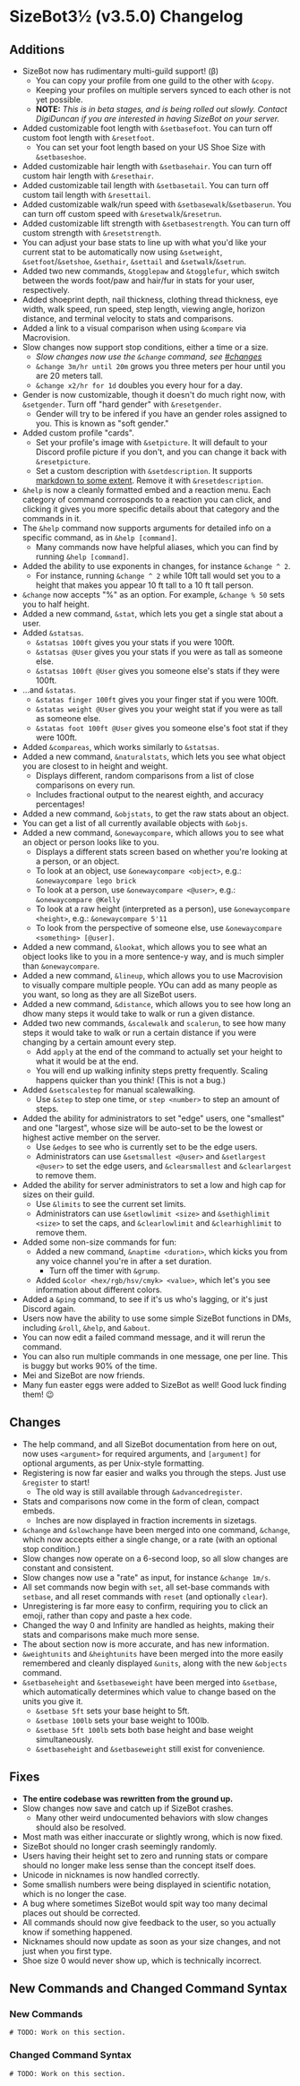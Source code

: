 # SizeBot3½ (v3.5.0) Changelog

## Additions

- SizeBot now has rudimentary multi-guild support! (β)
    - You can copy your profile from one guild to the other with `&copy`.
    - Keeping your profiles on multiple servers synced to each other is not yet possible.
    - **NOTE:** *This is in beta stages, and is being rolled out slowly. Contact DigiDuncan if you are interested in having SizeBot on your server.*
- Added customizable foot length with `&setbasefoot`. You can turn off custom foot length with `&resetfoot`.
    - You can set your foot length based on your US Shoe Size with `&setbaseshoe`.
- Added customizable hair length with `&setbasehair`. You can turn off custom hair length with `&resethair`.
- Added customizable tail length with `&setbasetail`. You can turn off custom tail length with `&resettail`.
- Added customizable walk/run speed with `&setbasewalk`/`&setbaserun`. You can turn off custom speed with `&resetwalk`/`&resetrun`.
- Added customizable lift strength with `&setbasestrength`. You can turn off custom strength with `&resetstrength`.
- You can adjust your base stats to line up with what you'd like your current stat to be automatically now using `&setweight`, `&setfoot`/`&setshoe`, `&sethair`, `&settail` and `&setwalk`/`&setrun`.
- Added two new commands, `&togglepaw` and `&togglefur`, which switch between the words foot/paw and hair/fur in stats for your user, respectively.
- Added shoeprint depth, nail thickness, clothing thread thickness, eye width, walk speed, run speed, step length, viewing angle, horizon distance, and terminal velocity to stats and comparisons.
- Added a link to a visual comparison when using `&compare` via Macrovision.
- Slow changes now support stop conditions, either a time or a size.
    - *Slow changes now use the `&change` command, see [#changes](Changes.)*
    - `&change 3m/hr until 20m` grows you three meters per hour until you are 20 meters tall.
    - `&change x2/hr for 1d` doubles you every hour for a day.
- Gender is now customizable, though it doesn't do much right now, with `&setgender`. Turn off "hard gender" with `&resetgender`.
    - Gender will try to be infered if you have an gender roles assigned to you. This is known as "soft gender."
- Added custom profile "cards".
    - Set your profile's image with `&setpicture`. It will default to your Discord profile picture if you don't, and you can change it back with `&resetpicture`.
    - Set a custom description with `&setdescription`. It supports [markdown to some extent](https://leovoel.github.io/embed-visualizer/). Remove it with `&resetdescription`.
- `&help` is now a cleanly formatted embed and a reaction menu. Each category of command corrosponds to a reaction you can click, and clicking it gives you more specific details about that category and the commands in it.
- The `&help` command now supports arguments for detailed info on a specific command, as in `&help [command]`.
    - Many commands now have helpful aliases, which you can find by running `&help [command]`.
- Added the ability to use exponents in changes, for instance `&change ^ 2`.
    - For instance, running `&change ^ 2` while 10ft tall would set you to a height that makes you appear 10 ft tall to a 10 ft tall person.
- `&change` now accepts "%" as an option. For example, `&change % 50` sets you to half height.
- Added a new command, `&stat`, which lets you get a single stat about a user.
- Added `&statsas`.
    - `&statsas 100ft` gives you your stats if you were 100ft.
    - `&statsas @User` gives you your stats if you were as tall as someone else.
    - `&statsas 100ft @User` gives you someone else's stats if they were 100ft.
- ...and `&statas`.
    - `&statas finger 100ft` gives you your finger stat if you were 100ft.
    - `&statas weight @User` gives you your weight stat if you were as tall as someone else.
    - `&statas foot 100ft @User` gives you someone else's foot stat if they were 100ft.
- Added `&compareas`, which works similarly to `&statsas`.
- Added a new command, `&naturalstats`, which lets you see what object you are closest to in height and weight.
    - Displays different, random comparisons from a list of close comparisons on every run.
    - Includes fractional output to the nearest eighth, and accuracy percentages!
- Added a new command, `&objstats`, to get the raw stats about an object.
- You can get a list of all currently available objects with `&objs`.
- Added a new command, `&onewaycompare`, which allows you to see what an object or person looks like to you.
    - Displays a different stats screen based on whether you're looking at a person, or an object.
    - To look at an object, use `&onewaycompare <object>`, e.g.: `&onewaycompare lego brick`
    - To look at a person, use `&onewaycompare <@user>`, e.g.: `&onewaycompare @Kelly`
    - To look at a raw height (interpreted as a person), use `&onewaycompare <height>`, e.g.: `&onewaycompare 5'11`
    - To look from the perspective of someone else, use `&onewaycompare <something> [@user]`.
- Added a new command, `&lookat`, which allows you to see what an object looks like to you in a more sentence-y way, and is much simpler than `&onewaycompare`.
- Added a new command, `&lineup`, which allows you to use Macrovision to visually compare multiple people. YOu can add as many people as you want, so long as they are all SizeBot users.
- Added a new command, `&distance`, which allows you to see how long an dhow many steps it would take to walk or run a given distance.
- Added two new commands, `&scalewalk` and `scalerun`, to see how many steps it would take to walk or run a certain distance if you were changing by a certain amount every step.
    - Add `apply` at the end of the command to actually set your height to what it would be at the end.
    - You will end up walking infinity steps pretty frequently. Scaling happens quicker than you think! (This is not a bug.)
- Added `&setscalestep` for manual scalewalking.
    - Use `&step` to step one time, or `step <number>` to step an amount of steps.
- Added the ability for administrators to set "edge" users, one "smallest" and one "largest", whose size will be auto-set to be the lowest or highest active member on the server.
    - Use `&edges` to see who is currently set to be the edge users.
    - Administrators can use `&setsmallest <@user>` and `&setlargest <@user>` to set the edge users, and `&clearsmallest` and `&clearlargest` to remove them.
- Added the ability for server administrators to set a low and high cap for sizes on their guild.
    - Use `&limits` to see the current set limits.
    - Administrators can use `&setlowlimit <size>` and `&sethighlimit <size>` to set the caps, and `&clearlowlimit` and `&clearhighlimit` to remove them.
- Added some non-size commands for fun:
    - Added a new command, `&naptime <duration>`, which kicks you from any voice channel you're in after a set duration.
        - Turn off the timer with `&grump`.
    - Added `&color <hex/rgb/hsv/cmyk> <value>`, which let's you see information about different colors.
- Added a `&ping` command, to see if it's us who's lagging, or it's just Discord again.
- Users now have the ability to use some simple SizeBot functions in DMs, including `&roll`, `&help`, and `&about`.
- You can now edit a failed command message, and it will rerun the command.
- You can also run multiple commands in one message, one per line. This is buggy but works 90% of the time.
- Mei and SizeBot are now friends.
- Many fun easter eggs were added to SizeBot as well! Good luck finding them! :wink:

## Changes

- The help command, and all SizeBot documentation from here on out, now uses `<argument>` for required arguments, and `[argument]` for optional arguments, as per Unix-style formatting.
- Registering is now far easier and walks you through the steps. Just use `&register` to start!
    - The old way is still available through `&advancedregister`.
- Stats and comparisons now come in the form of clean, compact embeds.
    - Inches are now displayed in fraction increments in sizetags.
- `&change` and `&slowchange` have been merged into one command, `&change`, which now accepts either a single change, or a rate (with an optional stop condition.)
- Slow changes now operate on a 6-second loop, so all slow changes are constant and consistent.
- Slow changes now use a "rate" as input, for instance `&change 1m/s`.
- All set commands now begin with `set`, all set-base commands with `setbase`, and all reset commands with `reset` (and optionally `clear`).
- Unregistering is far more easy to confirm, requiring you to click an emoji, rather than copy and paste a hex code.
- Changed the way 0 and Infinity are handled as heights, making their stats and comparisons make much more sense.
- The about section now is more accurate, and has new information.
- `&weightunits` and `&heightunits` have been merged into the more easily remembered and cleanly displayed `&units`, along with the new `&objects` command.
- `&setbaseheight` and `&setbaseweight` have been merged into `&setbase`, which automatically determines which value to change based on the units you give it.
    - `&setbase 5ft` sets your base height to 5ft.
    - `&setbase 100lb` sets your base weight to 100lb.
    - `&setbase 5ft 100lb` sets both base height and base weight simultaneously.
    - `&setbaseheight` and `&setbaseweight` still exist for convenience.

## Fixes

- **The entire codebase was rewritten from the ground up.**
- Slow changes now save and catch up if SizeBot crashes.
    - Many other weird undocumented behaviors with slow changes should also be resolved.
- Most math was either inaccurate or slightly wrong, which is now fixed.
- SizeBot should no longer crash seemingly randomly.
- Users having their height set to zero and running stats or compare should no longer make less sense than the concept itself does.
- Unicode in nicknames is now handled correctly.
- Some smallish numbers were being displayed in scientific notation, which is no longer the case.
- A bug where sometimes SizeBot would spit way too many decimal places out should be corrected.
- All commands should now give feedback to the user, so you actually know if something happened.
- Nicknames should now update as soon as your size changes, and not just when you first type.
- Shoe size 0 would never show up, which is technically incorrect.


## New Commands and Changed Command Syntax

### New Commands

`# TODO: Work on this section.`

### Changed Command Syntax

`# TODO: Work on this section.`
